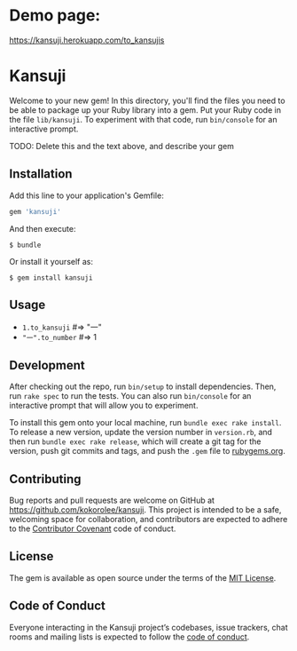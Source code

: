 # Demo page:
https://kansuji.herokuapp.com/to_kansujis
# Kansuji

Welcome to your new gem! In this directory, you'll find the files you need to be able to package up your Ruby library into a gem. Put your Ruby code in the file `lib/kansuji`. To experiment with that code, run `bin/console` for an interactive prompt.

TODO: Delete this and the text above, and describe your gem

## Installation

Add this line to your application's Gemfile:

```ruby
gem 'kansuji'
```

And then execute:

    $ bundle

Or install it yourself as:

    $ gem install kansuji

## Usage

- `1.to_kansuji` #=> "一"
- `"一".to_number` #=> 1

## Development

After checking out the repo, run `bin/setup` to install dependencies. Then, run `rake spec` to run the tests. You can also run `bin/console` for an interactive prompt that will allow you to experiment.

To install this gem onto your local machine, run `bundle exec rake install`. To release a new version, update the version number in `version.rb`, and then run `bundle exec rake release`, which will create a git tag for the version, push git commits and tags, and push the `.gem` file to [rubygems.org](https://rubygems.org).

## Contributing

Bug reports and pull requests are welcome on GitHub at https://github.com/kokorolee/kansuji. This project is intended to be a safe, welcoming space for collaboration, and contributors are expected to adhere to the [Contributor Covenant](http://contributor-covenant.org) code of conduct.

## License

The gem is available as open source under the terms of the [MIT License](https://opensource.org/licenses/MIT).

## Code of Conduct

Everyone interacting in the Kansuji project’s codebases, issue trackers, chat rooms and mailing lists is expected to follow the [code of conduct](https://github.com/kokorolee/kansuji/blob/master/CODE_OF_CONDUCT.md).

